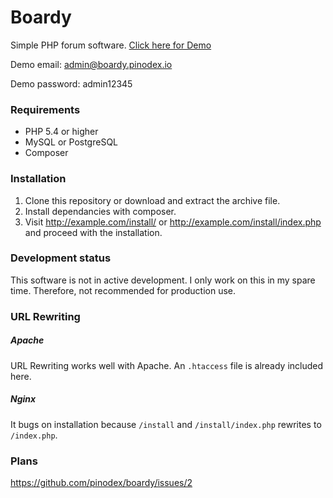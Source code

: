 # Boardy
Simple PHP forum software. [Click here for Demo](http://boardy.pinodex.io/)

Demo email: admin@boardy.pinodex.io

Demo password: admin12345

### Requirements
- PHP 5.4 or higher
- MySQL or PostgreSQL
- Composer

### Installation
1. Clone this repository or download and extract the archive file.
2. Install dependancies with composer.
3. Visit http://example.com/install/ or http://example.com/install/index.php and proceed with the installation.

### Development status
This software is not in active development. I only work on this in my spare time. Therefore, not recommended for production use.

### URL Rewriting
##### Apache
URL Rewriting works well with Apache. An `.htaccess` file is already included here.
##### Nginx
It bugs on installation because `/install` and `/install/index.php` rewrites to `/index.php`.

### Plans
https://github.com/pinodex/boardy/issues/2